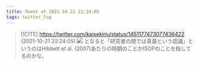```yaml
---
title: Tweet at 2021-10-21 22:24:05
tags: twitter_log
---
```


> [!CITE] https://twitter.com/kaisekiriu/status/1451177473077436422 (2021-10-21 22:24:05)
> ![](https://twitter.com/kaisekiriu/status/1451177473077436422)
> となると「研究者の間では真菌という認識」というのはHibbett et al. (2007)あたりの時期のことかISOPのことを指してるのかな。
